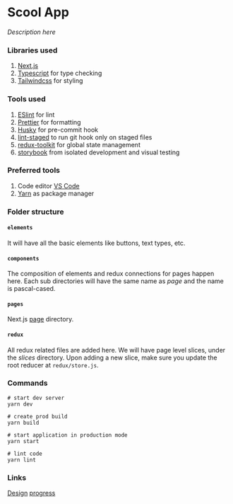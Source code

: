 # Scool App
_Description here_
### Libraries used
1. [Next.js](https://nextjs.org/)
2. [Typescript](https://www.typescriptlang.org/) for type checking
3. [Tailwindcss](https://tailwindcss.com/) for styling

### Tools used
1. [ESlint](https://eslint.org/) for lint
2. [Prettier](https://prettier.io/) for formatting
3. [Husky](https://typicode.github.io/husky/#/) for pre-commit hook
4. [lint-staged](https://github.com/okonet/lint-staged#readme) to run git hook only on staged files
5. [redux-toolkit](https://redux-toolkit.js.org/) for global state management
6. [storybook](https://storybook.js.org/) from isolated development and visual testing

### Preferred tools
1. Code editor [VS Code](https://code.visualstudio.com/)
2. [Yarn](https://yarnpkg.com/) as package manager

### Folder structure

#### `elements`
It will have all the basic elements like buttons, text types, etc.

#### `components`
The composition of elements and redux connections for pages happen here. Each sub directories will have the same name as _page_ and the name is pascal-cased. 

#### `pages`
Next.js [page](https://nextjs.org/docs/basic-features/pages) directory.

#### `redux`
All redux related files are added here. We will have page level slices, under the _slices_ directory. Upon adding a new slice, make sure you update the root reducer at `redux/store.js`.

### Commands

```
# start dev server
yarn dev

# create prod build
yarn build 

# start application in production mode
yarn start 

# lint code
yarn lint 
```
### Links
[Design](https://www.figma.com/file/N6qQh31qddBEpDgZ7sWTZC/Scool-Master-(Copy)?node-id=0%3A1)
[progress](https://www.scool.studio)
